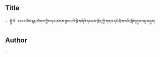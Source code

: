 ## Title
	- སྤྱི་ལོ ༢༠༠༩་ལོར་དྷརྨ་སོགས་ཀྱིས་ཉར་ཚགས་བྱས་པའི་སྡེ་དགེའི་དམངས་ཁྲོད་ཀྱི་གནའ་དཔེ་བྲིས་མའི་གློག་རྡུལ་འདྲ་བཤུས།

## Author
	- 

